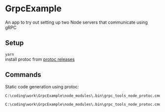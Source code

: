 # GrpcExample

An app to try out setting up two Node servers that communicate using gRPC

## Setup

`yarn`  
install protoc from [protoc releases](https://github.com/protocolbuffers/protobuf/releases)

## Commands

Static code generation using protoc:

```txt
C:\coding\work\GrpcExample\node_modules\.bin\grpc_tools_node_protoc.cmd --js_out=import_style=commonjs,binary:C:\coding\work\GrpcExample --grpc_out=C:\coding\work\GrpcExample --plugin=protoc-gen-grpc=C:\coding\work\GrpcExample\node_modules\.bin\grpc_tools_node_protoc_plugin.cmd -I C:\coding\work\GrpcExample C:\coding\work\GrpcExample\chat.proto

C:\coding\work\GrpcExample\node_modules\.bin\grpc_tools_node_protoc.cmd --plugin=protoc-gen-ts=C:\coding\work\GrpcExample\node_modules\.bin\protoc-gen-ts.cmd --ts_out=C:\coding\work\GrpcExample -I C:\coding\work\GrpcExample C:\coding\work\GrpcExample\chat.proto
```

